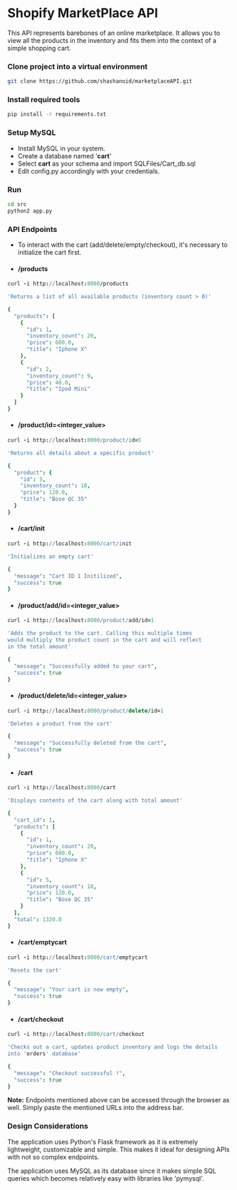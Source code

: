 # Shopify MarketPlace API
This API represents barebones of an online marketplace. It allows you to view all the products in the inventory and fits them into the context of a simple shopping cart.

### Clone project into a virtual environment
```sh
git clone https://github.com/shashanoid/marketplaceAPI.git
```

### Install required tools

```sh
pip install -r requirements.txt
```
### Setup MySQL
- Install MySQL in your system.
- Create a database named '**cart**'
- Select **cart** as your schema and import SQLFiles/Cart_db.sql
- Edit config.py accordingly with your credentials.
### Run
```sh
cd src
python2 app.py
```

### API Endpoints
- To interact with the cart (add/delete/empty/checkout), it's necessary to initialize the cart first.
- #### **/products**

```coffee
curl -i http://localhost:8000/products

'Returns a list of all available products (inventory count > 0)'

{
  "products": [
    {
      "id": 1, 
      "inventory_count": 20, 
      "price": 600.0, 
      "title": "Iphone X"
    }, 
    {
      "id": 2, 
      "inventory_count": 9, 
      "price": 40.0, 
      "title": "Ipod Mini"
    }
  ]
}
```
- #### **/product/id=<integer_value>**
```coffee
curl -i http://localhost:8000/product/id=5

'Returns all details about a specific product'

{
  "product": {
    "id": 5, 
    "inventory_count": 18, 
    "price": 120.0, 
    "title": "Bose QC 35"
  }
}
```
- #### **/cart/init**
```coffee
curl -i http://localhost:8000/cart/init

'Initializes an empty cart'

{
  "message": "Cart ID 1 Initilized", 
  "success": true
}
```
- #### **/product/add/id=<integer_value>**
```coffee
curl -i http://localhost:8000/product/add/id=1

'Adds the product to the cart. Calling this multiple times
would multiply the product count in the cart and will reflect
in the total amount'

{
  "message": "Successfully added to your cart", 
  "success": true
}
```
- #### **/product/delete/id=<integer_value>**
```coffee
curl -i http://localhost:8000/product/delete/id=1

'Deletes a product from the cart'

{
  "message": "Successfully deleted from the cart", 
  "success": true
}
```
- #### **/cart**
```coffee
curl -i http://localhost:8000/cart

'Displays contents of the cart along with total amount'

{
  "cart_id": 1, 
  "products": [
    {
      "id": 1, 
      "inventory_count": 20, 
      "price": 600.0, 
      "title": "Iphone X"
    }, 
    {
      "id": 5, 
      "inventory_count": 18, 
      "price": 120.0, 
      "title": "Bose QC 35"
    }
  ], 
  "total": 1320.0
}
```
- #### **/cart/emptycart**
```coffee
curl -i http://localhost:8000/cart/emptycart

'Resets the cart'

{
  "message": "Your cart is now empty", 
  "success": true
}
```
- #### **/cart/checkout**
```coffee
curl -i http://localhost:8000/cart/checkout

'Checks out a cart, updates product inventory and logs the details 
into 'orders' database'

{
  "message": "Checkout successful !", 
  "success": true
}
```

**Note:** Endpoints mentioned above can be accessed through the browser as well. Simply paste
the mentioned URLs into the address bar.

### Design Considerations

The application uses Python's Flask framework as it is extremely lightweight, customizable and simple. This makes it ideal for designing APIs with not so complex endpoints.

The application uses MySQL as its database since it makes simple SQL queries which becomes relatively easy with libraries like 'pymysql'.
